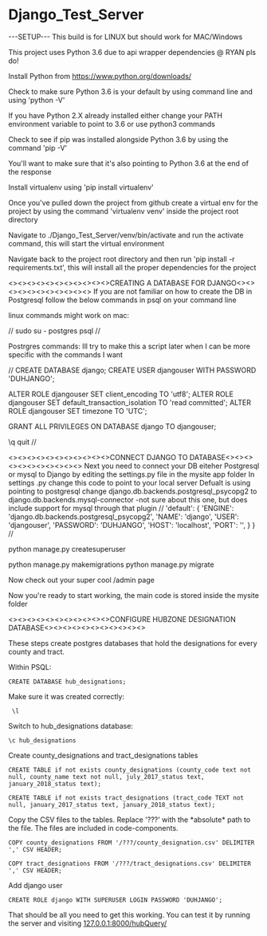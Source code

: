 # Django_Test_Server
---SETUP---
This build is for LINUX but should work for MAC/Windows

This project uses Python 3.6 due to api wrapper dependencies @ RYAN pls do!

Install Python from https://www.python.org/downloads/

Check to make sure Python 3.6 is your default by using command line and using 'python -V'

If you have Python 2.X already installed either change your PATH environment variable to point to 3.6 or use python3 commands

Check to see if pip was installed alongside Python 3.6 by using the command 'pip -V'

You'll want to make sure that it's also pointing to Python 3.6 at the end of the response

Install virtualenv using 'pip install virtualenv'

Once you've pulled down the project from github create a virtual env for the project by using the command 'virtualenv venv' inside the project root directory

Navigate to ./Django_Test_Server/venv/bin/activate and run the activate command, this will start the virtual environment

Navigate back to the project root directory and then run 'pip install -r requirements.txt', this will install all the proper dependencies for the project




<><><><><><><><><><><>CREATING A DATABASE FOR DJANGO<><><><><><><><><><><>
If you are not familiar on how to create the DB in Postgresql follow the below commands in psql on your command line

linux commands might work on mac:

//
sudo su - postgres
psql
//

Postrgres commands: Ill try to make this a script later when I can be more specific with the commands I want

//
CREATE DATABASE django;
CREATE USER djangouser WITH PASSWORD 'DUHJANGO';

ALTER ROLE djangouser SET client_encoding TO 'utf8';
ALTER ROLE djangouser SET default_transaction_isolation TO 'read committed';
ALTER ROLE djangouser SET timezone TO 'UTC';

GRANT ALL PRIVILEGES ON DATABASE django TO djangouser;

\q
quit
//




<><><><><><><><><><><>CONNECT DJANGO TO DATABASE<><><><><><><><><><><>
Next you need to connect your DB eiteher Postgresql or mysql to Django by editing the settings.py file in the mysite app folder
In settings .py change this code to point to your local server
Defualt is using pointing to postgresql change django.db.backends.postgresql_psycopg2 to django.db.backends.mysql-connector -not sure about this one, but does include support for mysql through that plugin
//
'default': {
        'ENGINE': 'django.db.backends.postgresql_psycopg2',
                'NAME': 'django',
                'USER': 'djangouser',
                'PASSWORD': 'DUHJANGO',
                'HOST': 'localhost',
                'PORT': '',
    }
}
//

python manage.py createsuperuser <user>

python manage.py makemigrations
python manage.py migrate

Now check out your super cool /admin page

Now you're ready to start working, the main code is stored inside the mysite folder

<><><><><><><><><><><>CONFIGURE HUBZONE DESIGNATION DATABASE<><><><><><><><><><><>

These steps create postgres databases that hold the designations for every county and tract.


Within PSQL:

```CREATE DATABASE hub_designations;```

Make sure it was created correctly:

``` \l```

Switch to hub_designations database:

```\c hub_designations```

Create county_designations and tract_designations tables

```CREATE TABLE if not exists county_designations (county_code text not null, county_name text not null, july_2017_status text, january_2018_status text);```

```CREATE TABLE if not exists tract_designations (tract_code TEXT not null, january_2017_status text, january_2018_status text);```

Copy the CSV files to the tables. Replace '???' with the \*absolute\* path to the file. The files are included in code-components.

```COPY county_designations FROM '/???/county_designation.csv' DELIMITER ',' CSV HEADER;```

```COPY tract_designations FROM '/???/tract_designations.csv' DELIMITER ',' CSV HEADER;```

Add django user

```CREATE ROLE django WITH SUPERUSER LOGIN PASSWORD 'DUHJANGO';```

That should be all you need to get this working. You can test it by running the server and visiting [127.0.0.1:8000/hubQuery/](127.0.0.1:8000/hubQuery/)
